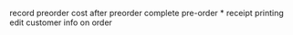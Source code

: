 record preorder cost after preorder complete
pre-order \*
receipt printing
edit customer info on order
